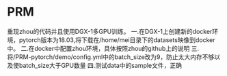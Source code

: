 # PRM
重现zhou的代码并且使用DGX-1多GPU训练。
一.在DGX-1上创建新的docker环境，pytorch版本为18.03,将下载在/home/mei目录下的datasets映像到docker中。
二.在docker中配置zhou环境，具体按照zhou的github上的说明
三.将/PRM-pytorch/demo/config.yml中的batch_size改为9，防止太大内存不够以及使batch_size大于GPU数量
四.测试data中的sample文件，正确
